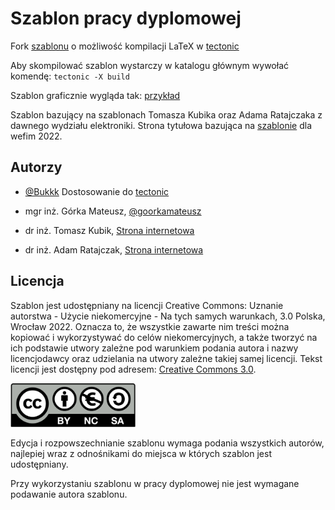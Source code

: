 # Szablon pracy dyplomowej

Fork [szablonu](https://github.com/goorkamateusz/praca-dyplomowa-szablon) o możliwość kompilacji LaTeX w [tectonic](https://github.com/tectonic-typesetting/tectonic)

Aby skompilować szablon wystarczy w katalogu głównym wywołać komendę:
`
tectonic -X build
`

Szablon graficznie wygląda tak: [przykład](default.pdf)

Szablon bazujący na szablonach Tomasza Kubika oraz Adama Ratajczaka z dawnego wydziału elektroniki.
Strona tytułowa bazująca na [szablonie][wefimszablon] dla wefim 2022.

## Autorzy

- [@Bukkk](https://github.com/Bukkk) Dostosowanie do [tectonic](https://github.com/tectonic-typesetting/tectonic)

- mgr inż. Górka Mateusz, [@goorkamateusz](https://goorkamateusz.github.io)
- dr inż. Tomasz Kubik, [Strona internetowa](http://tomasz.kubik.staff.iiar.pwr.wroc.pl/)
- dr inż. Adam Ratajczak, [Strona internetowa](http://diablo.iiar.pwr.edu.pl/~ar/LaTeX/mgr.php)

## Licencja

Szablon jest udostępniany na licencji Creative Commons: Uznanie autorstwa - Użycie niekomercyjne - Na tych samych warunkach, 3.0 Polska, Wrocław 2022.
Oznacza to, że wszystkie zawarte nim treści można kopiować i  wykorzystywać do celów niekomercyjnych, a także tworzyć na ich podstawie utwory zależne pod warunkiem podania autora i nazwy licencjodawcy oraz udzielania na utwory zależne takiej samej licencji. Tekst licencji jest dostępny pod adresem: [Creative Commons 3.0](http://creativecommons.org/licenses/by-nc-sa/3.0/pl/).

<img width="200px" src="src/img/by-nc-sa.png"/>

Edycja i rozpowszechnianie szablonu wymaga podania wszystkich autorów, najlepiej wraz z odnośnikami do miejsca w których szablon jest udostępniany.

Przy wykorzystaniu szablonu w pracy dyplomowej nie jest wymagane podawanie autora szablonu.

[wefimszablon]: https://view.officeapps.live.com/op/view.aspx?src=https%3A%2F%2Fwefim.pwr.edu.pl%2Ffcp%2FFGBUKOQtTKlQhbx08SlkDUg1eUTgtCgg9ACFDC1RDS2FBWxslAxt1FSVcViU%2F219%2Fpublic%2F2021%2Fdocs%2Fdyplomanci%2F08112021%2Fwzor_strony_tytulowej_inz_12.doc&wdOrigin=BROWSELINK&fbclid=IwAR3QWe-6gLxgH4UJTaxIHrGUU6fu77SGT4IZecImWhOfkByDa_ubz0pB0GA
